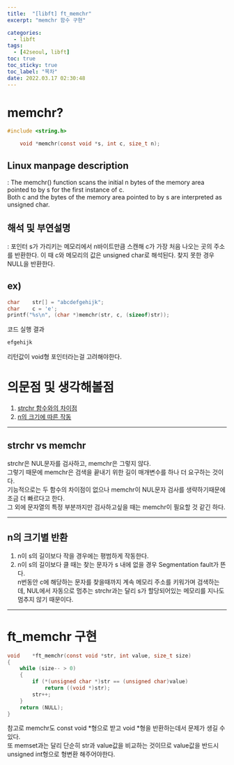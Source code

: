 ```yaml
---
title:  "[libft] ft_memchr"
excerpt: "memchr 함수 구현"

categories:
  - libft
tags:
  - [42seoul, libft]
toc: true
toc_sticky: true
toc_label: "목차"
date: 2022.03.17 02:30:48
---
```


# memchr?

```c
#include <string.h>

    void *memchr(const void *s, int c, size_t n);
```

## Linux manpage description    
:  The memchr() function scans the initial n bytes of the memory area pointed to by s for the first instance of c.    
Both c and the bytes of the memory area pointed to by s are interpreted as unsigned char.    

## 해석 및 부연설명    
: 포인터 s가 가리키는 메모리에서 n바이트만큼 스캔해 c가 가장 처음 나오는 곳의 주소를 반환한다. 이 때 c와 메모리의 값은 unsigned char로 해석된다. 찾지 못한 경우 NULL을 반환한다.    

## ex)    
```c
char	str[] = "abcdefgehijk";
char	c = 'e';
printf("%s\n", (char *)memchr(str, c, (sizeof)str));
```
코드 실행 결과
```c
efgehijk
```
리턴값이 void형 포인터라는걸 고려해야한다.

# 의문점 및 생각해볼점    
1. [strchr 함수와의 차이점](#strchr-vs-memchr)    
2. [n의 크기에 따른 작동](#n의-크기별-반환)    

***

## strchr vs memchr
strchr은 NUL문자를 검사하고, memchr은 그렇지 않다.    
그렇기 때문에 memchr은 검색을 끝내기 위한 길이 매개변수를 하나 더 요구하는 것이다.    
기능적으로는 두 함수의 차이점이 없으나 memchr이 NUL문자 검사를 생략하기때문에 조금 더 빠르다고 한다.    
그 외에 문자열의 특정 부분까지만 검사하고싶을 때는 memchr이 필요할 것 같긴 하다.    

***

## n의 크기별 반환
1. n이 s의 길이보다 작을 경우에는 평범하게 작동한다.    
2. n이 s의 길이보다 클 때는 찾는 문자가 s 내에 없을 경우 Segmentation fault가 뜬다.    
n번동안 c에 해당하는 문자를 찾을때까지 계속 메모리 주소를 키워가며 검색하는데, NUL에서 자동으로 멈추는 strchr과는 달리 s가 할당되어있는 메모리를 지나도 멈추지 않기 때문이다.    

***

# ft_memchr 구현

```c
void	*ft_memchr(const void *str, int value, size_t size)
{
	while (size-- > 0)
	{
		if (*(unsigned char *)str == (unsigned char)value)
			return ((void *)str);
		str++;
	}
	return (NULL);
}
```
참고로 memchr도 const void *형으로 받고 void *형을 반환하는데서 문제가 생길 수 있다.    
또 memset과는 달리 단순히 str과 value값을 비교하는 것이므로 value값을 반드시 unsigned int형으로 형변환 해주어야한다.    

